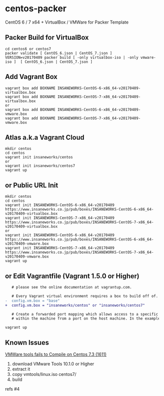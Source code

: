 centos-packer
=============

CentOS 6 / 7 x64 + VirtualBox / VMWare for Packer Template

## Packer Build for VirtualBox

```
cd centos6 or centos7
packer validate [ CentOS_6.json | CentOS_7.json ]
VERSION=v20170409 packer build [ -only virtualbox-iso | -only vmware-iso ]  [ CentOS_6.json | CentOS_7.json ]
```

## Add Vagrant Box

```
vagrant box add BOXNAME INSANEWORKS-CentOS-6-x86_64-v20170409-virtualbox.box
vagrant box add BOXNAME INSANEWORKS-CentOS-7-x86_64-v20170409-virtualbox.box
or
vagrant box add BOXNAME INSANEWORKS-CentOS-6-x86_64-v20170409-vmware.box
vagrant box add BOXNAME INSANEWORKS-CentOS-7-x86_64-v20170409-vmware.box
```

## Atlas a.k.a Vagrant Cloud

```
mkdir centos
cd centos
vagrant init insaneworks/centos
or
vagrant init insaneworks/centos7
vagrant up
```


## or Public URL Init

```
mkdir centos
cd centos
vagrant init INSANEWORKS-CentOS-6-x86_64-v20170409 https://www.insaneworks.co.jp/pub/boxes/INSANEWORKS-CentOS-6-x86_64-v20170409-virtualbox.box
vagrant init INSANEWORKS-CentOS-7-x86_64-v20170409 https://www.insaneworks.co.jp/pub/boxes/INSANEWORKS-CentOS-7-x86_64-v20170409-virtualbox.box
or
vagrant init INSANEWORKS-CentOS-6-x86_64-v20170409 https://www.insaneworks.co.jp/pub/boxes/INSANEWORKS-CentOS-6-x86_64-v20170409-vmware.box
vagrant init INSANEWORKS-CentOS-7-x86_64-v20170409 https://www.insaneworks.co.jp/pub/boxes/INSANEWORKS-CentOS-7-x86_64-v20170409-vmware.box
vagrant up
```

## or Edit Vagrantfile (Vagrant 1.5.0 or Higher)

```diff
   # please see the online documentation at vagrantup.com.

   # Every Vagrant virtual environment requires a box to build off of.
-  config.vm.box = "base"
+  config.vm.box = "insaneworks/centos" or "insaneworks/centos7"

   # Create a forwarded port mapping which allows access to a specific port
   # within the machine from a port on the host machine. In the example below,
```

```
vagrant up
```

## Known Issues

[VMWare tools fails to Compile on Centos 7.3 (1611)](https://communities.vmware.com/message/2637447?tstart=0)

1. download VMware Tools 10.1.0 or Higher
1. extract it
1. copy vmtools/linux.iso centos7/
1. build

refs #4
